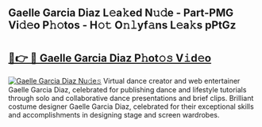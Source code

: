 ## Gaelle Garcia Diaz L𝚎a𝚔ed N𝚞𝚍e - Part-PMG Vi𝚍𝚎o P𝚑𝚘tos - H𝚘𝚝 O𝚗𝚕yf𝚊ns L𝚎a𝚔s pPtGz

# <h2><a href="http://kf6gfb.oniu.top/?m=Gaelle+Garcia+Diaz">🔗👉 🔴 Gaelle Garcia Diaz P𝚑ot𝚘𝚜 V𝚒d𝚎o</a></h2>

[![Gaelle Garcia Diaz Nu𝚍e𝚜](https://i.imgur.com/0qMVB7G.gif)](http://kf6gfb.oniu.top/?m=Gaelle+Garcia+Diaz)
Virtual dance creator and web entertainer Gaelle Garcia Diaz, celebrated for publishing dance and lifestyle tutorials through solo and collaborative dance presentations and brief clips. Brilliant costume designer Gaelle Garcia Diaz, celebrated for their exceptional skills and accomplishments in designing stage and screen wardrobes.  
